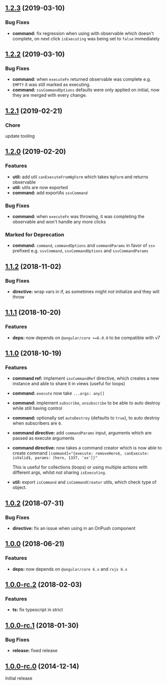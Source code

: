 ## [1.2.3](https://github.com/sketch7/ngx.command/compare/1.2.2...1.2.3) (2019-03-10)

### Bug Fixes

- **command:** fix regression when using with observable which doesn't complete, on next click `isExecuting` was being set to `false` immediately


## [1.2.2](https://github.com/sketch7/ngx.command/compare/1.2.1...1.2.2) (2019-03-10)

### Bug Fixes

- **command:** when `executeFn` returned observable was complete e.g. `EMPTY` it was still marked as executing.
- **command:** `ssvCommandOptions` defaults were only applied on initial, now they are merged with every change.


## [1.2.1](https://github.com/sketch7/ngx.command/compare/1.2.0...1.2.1) (2019-02-21)

### Chore

update tooling


## [1.2.0](https://github.com/sketch7/ngx.command/compare/1.1.2...1.2.0) (2019-02-20)

### Features

- **util:** add util `canExecuteFromNgForm` which takes `NgForm` and returns observable
- **util:** utils are now exported
- **command:** add exportAs `ssvCommand`

### Bug Fixes

- **command:** when `executeFn` was throwing, it was completing the observable and won't handle any more clicks

### Marked for Deprecation

- **command:** `command`, `commandOptions` and `commandParams` in favor of `ssv` prefixed e.g. `ssvCommand`, `ssvCommandOptions` and `ssvCommandParams`


## [1.1.2](https://github.com/sketch7/ngx.command/compare/1.1.1...1.1.2) (2018-11-02)

### Bug Fixes

- **directive:** wrap vars in if, as sometimes might not initialize and they will throw


## [1.1.1](https://github.com/sketch7/ngx.command/compare/1.1.0...1.1.1) (2018-10-20)

### Features

- **deps:** now depends on `@angular/core >=6.0.0` to be compatible with v7


## [1.1.0](https://github.com/sketch7/ngx.command/compare/1.0.2...1.1.0) (2018-10-19)

### Features

- **command ref:** implement `ssvCommandRef` directive, which creates a new instance and able to share it in views (useful for loops)
- **command:** `execute` now take `...args: any[]`
- **command:** implement `subscribe`, `unsubscribe` to be able to auto destroy while still having control
- **command:** optionally set `autoDestroy` (defaults to `true`), to auto destroy when subscribers are `0`.
- **command directive:** add `commandParams` input, arguments which are passed as execute arguments
- **command directive:** now takes a command creator which is now able to create command `[command]="{execute: removeHero$, canExecute: isValid$, params: [hero, 1337, 'xx']}"`

  This is useful for collections (loops) or using multiple actions with different args, whilst not sharing `isExecuting`.

- **util:** export `isCommand` and `isCommandCreator` utils, which check type of object.


## [1.0.2](https://github.com/sketch7/ngx.command/compare/1.0.0...1.0.2) (2018-07-31)

### Bug Fixes

- **directive:** fix an issue when using in an OnPush component


## [1.0.0](https://github.com/sketch7/ngx.command/compare/1.0.0-rc.2...1.0.0) (2018-06-21)


### Features

- **deps:** now depends on `@angular/core 6.x` and `rxjs 6.x`


## [1.0.0-rc.2](https://github.com/sketch7/ngx.command/compare/1.0.0-rc.1...1.0.0-rc.2) (2018-02-03)

### Features

- **ts:** fix typescript in strict


## [1.0.0-rc.1](https://github.com/sketch7/ngx.command/compare/1.0.0-rc.0...1.0.0-rc.1) (2018-01-30)

### Bug Fixes

- **release:** fixed release


## [1.0.0-rc.0](https://github.com/sketch7/ngx.command) (2014-12-14)
Initial release